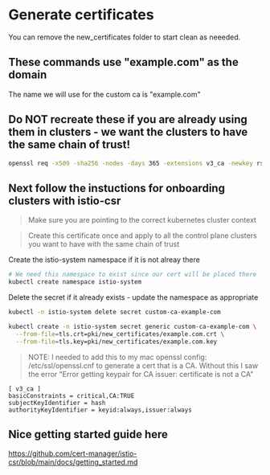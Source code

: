 # Generate certificates 
You can remove the new_certificates folder to start clean as neeeded.

## These commands use "example.com" as the domain
The name we will use for the custom ca is  "example.com"

## Do NOT recreate these if you are already using them in clusters - we want the clusters to have the same chain of trust!

```bash
openssl req -x509 -sha256 -nodes -days 365 -extensions v3_ca -newkey rsa:2048 -subj '/O=example Inc./CN=example.com' -keyout pki/new_certificates/example.com.key -out pki/new_certificates/example.com.crt
```

## Next follow the instuctions for onboarding clusters with istio-csr
> Make sure you are pointing to the correct kubernetes cluster context

> Create this certificate once and apply to all the control plane clusters you want to have with the same chain of trust

Create the istio-system namespace if it is not alreay there
```bash
# We need this namespace to exist since our cert will be placed there
kubectl create namespace istio-system

```

Delete the secret if it already exists - update the namespace as appropriate

```bash
kubectl -n istio-system delete secret custom-ca-example-com
```

```bash
kubectl create -n istio-system secret generic custom-ca-example-com \
  --from-file=tls.crt=pki/new_certificates/example.com.crt \
  --from-file=tls.key=pki/new_certificates/example.com.key

```

> NOTE: I needed to add this to my mac openssl config: /etc/ssl/openssl.cnf to generate a cert that is a CA.  Without this I saw the error "Error getting keypair for CA issuer: certificate is not a CA"

```console
[ v3_ca ]
basicConstraints = critical,CA:TRUE
subjectKeyIdentifier = hash
authorityKeyIdentifier = keyid:always,issuer:always
```
## Nice getting started guide here
https://github.com/cert-manager/istio-csr/blob/main/docs/getting_started.md

